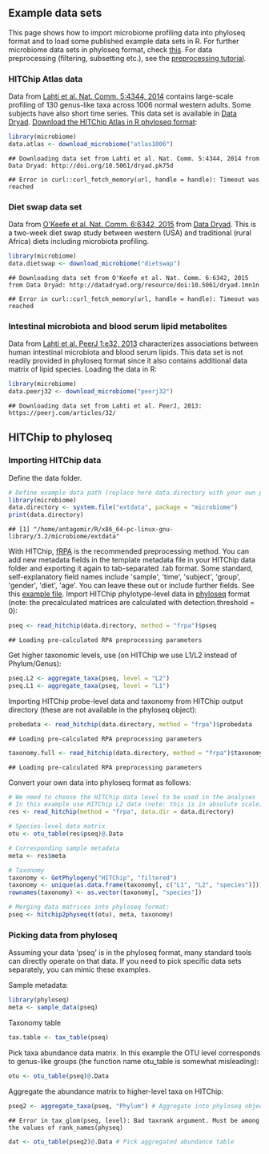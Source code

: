 ## Example data sets

This page shows how to import microbiome profiling data into phyloseq format and to load some published example data sets in R. For further microbiome data sets in phyloseq format, check [this](http://joey711.github.io/phyloseq/download-microbio.me.html). For data preprocessing (filtering, subsetting etc.), see the [preprocessing tutorial](Preprocessing.md).


### HITChip Atlas data 

Data from [Lahti et al. Nat. Comm. 5:4344, 2014](http://www.nature.com/ncomms/2014/140708/ncomms5344/full/ncomms5344.html) contains large-scale profiling of 130 genus-like taxa across 1006 normal western adults. Some subjects have also short time series. This data set is available in [Data Dryad](http://doi.org/10.5061/dryad.pk75d). [Download the HITChip Atlas in R phyloseq format](Atlas.md):


```r
library(microbiome)
data.atlas <- download_microbiome("atlas1006")
```

```
## Downloading data set from Lahti et al. Nat. Comm. 5:4344, 2014 from Data Dryad: http://doi.org/10.5061/dryad.pk75d
```

```
## Error in curl::curl_fetch_memory(url, handle = handle): Timeout was reached
```


### Diet swap data set

Data from [O'Keefe et al. Nat. Comm. 6:6342, 2015](http://dx.doi.org/10.1038/ncomms7342) from [Data Dryad](http://dx.doi.org/10.5061/dryad.1mn1n). This is a two-week diet swap study between western (USA) and traditional (rural Africa) diets including microbiota profiling.


```r
library(microbiome)
data.dietswap <- download_microbiome("dietswap")
```

```
## Downloading data set from O'Keefe et al. Nat. Comm. 6:6342, 2015 from Data Dryad: http://datadryad.org/resource/doi:10.5061/dryad.1mn1n
```

```
## Error in curl::curl_fetch_memory(url, handle = handle): Timeout was reached
```


### Intestinal microbiota and blood serum lipid metabolites

Data from [Lahti et al. PeerJ 1:e32, 2013](https://peerj.com/articles/32/) characterizes associations between human intestinal microbiota and blood serum lipids. This data set is not readily provided in phyloseq format since it also contains additional data matrix of lipid species. Loading the data in R:


```r
library(microbiome)
data.peerj32 <- download_microbiome("peerj32")
```

```
## Downloading data set from Lahti et al. PeerJ, 2013: https://peerj.com/articles/32/
```


## HITChip to phyloseq 

### Importing HITChip data

Define the data folder. 


```r
# Define example data path (replace here data.directory with your own path)
library(microbiome)
data.directory <- system.file("extdata", package = "microbiome")
print(data.directory)
```

```
## [1] "/home/antagomir/R/x86_64-pc-linux-gnu-library/3.2/microbiome/extdata"
```

With HITChip,
[fRPA](http://www.computer.org/csdl/trans/tb/2011/01/ttb2011010217-abs.html)
is the recommended preprocessing method. You can add new metadata
fields in the template metadata file in your HITChip data folder and
exporting it again to tab-separated .tab format. Some standard,
self-explanatory field names include 'sample', 'time', 'subject',
'group', 'gender', 'diet', 'age'. You can leave these out or include
further fields. See this [example
file](https://raw.github.com/microbiome/microbiome/master/inst/extdata/meta.tab).
Import HITChip phylotype-level data in
[phyloseq](https://github.com/joey711/phyloseq) format (note: the
precalculated matrices are calculated with detection.threshold = 0):


```r
pseq <- read_hitchip(data.directory, method = "frpa")$pseq
```

```
## Loading pre-calculated RPA preprocessing parameters
```

Get higher taxonomic levels, use (on HITChip we use L1/L2 instead of Phylum/Genus):


```r
pseq.L2 <- aggregate_taxa(pseq, level = "L2")
pseq.L1 <- aggregate_taxa(pseq, level = "L1")
```

Importing HITChip probe-level data and taxonomy from HITChip
output directory (these are not available in the phyloseq object):


```r
probedata <- read_hitchip(data.directory, method = "frpa")$probedata
```

```
## Loading pre-calculated RPA preprocessing parameters
```

```r
taxonomy.full <- read_hitchip(data.directory, method = "frpa")$taxonomy.full
```

```
## Loading pre-calculated RPA preprocessing parameters
```

Convert your own data into phyloseq format as follows:


```r
# We need to choose the HITChip data level to be used in the analyses
# In this example use HITChip L2 data (note: this is in absolute scale)
res <- read_hitchip(method = "frpa", data.dir = data.directory)

# Species-level data matrix
otu <- otu_table(res$pseq)@.Data 

# Corresponding sample metadata
meta <- res$meta

# Taxonomy
taxonomy <- GetPhylogeny("HITChip", "filtered")
taxonomy <- unique(as.data.frame(taxonomy[, c("L1", "L2", "species")]))
rownames(taxonomy) <- as.vector(taxonomy[, "species"])

# Merging data matrices into phyloseq format:
pseq <- hitchip2physeq(t(otu), meta, taxonomy)
```


### Picking data from phyloseq  

Assuming your data 'pseq' is in the phyloseq format, many standard tools can directly operate on that data. If you need to pick specific data sets separately, you can mimic these examples.


Sample metadata:


```r
library(phyloseq)
meta <- sample_data(pseq)
```

Taxonomy table


```r
tax.table <- tax_table(pseq)
```

Pick taxa abundance data matrix. In this example the OTU level corresponds to genus-like groups (the function name otu_table is somewhat misleading):


```r
otu <- otu_table(pseq)@.Data
```

Aggregate the abundance matrix to higher-level taxa on HITChip:


```r
pseq2 <- aggregate_taxa(pseq, "Phylum") # Aggregate into phyloseq object
```

```
## Error in tax_glom(pseq, level): Bad taxrank argument. Must be among the values of rank_names(physeq)
```

```r
dat <- otu_table(pseq2)@.Data # Pick aggregated abundance table
```

